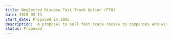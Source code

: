 ```yaml
---
title: Neglected Disease Fast Track Option (FTO)
date: 2018-03-13
start_date: Proposed in 2005
description:  A proposal to sell fast track review to companies who wish, and spend the money on R&D for neglected diseases.
status: Proposed
---
```

